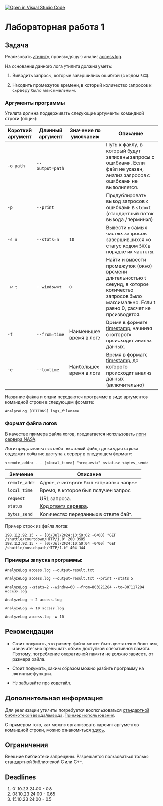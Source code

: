 [![Open in Visual Studio Code](https://classroom.github.com/assets/open-in-vscode-2e0aaae1b6195c2367325f4f02e2d04e9abb55f0b24a779b69b11b9e10269abc.svg)](https://classroom.github.com/online_ide?assignment_repo_id=16081454&assignment_repo_type=AssignmentRepo)
# Лабораторная работа 1

## Задача

Реализовать [утилиту](https://ru.wikipedia.org/wiki/%D0%A3%D1%82%D0%B8%D0%BB%D0%B8%D1%82%D0%B0), производящую анализ [access.log](https://ru.wikipedia.org/wiki/Access.log).


На основании данного лога утилита должна уметь:

1. Выводить запросы, которые завершились ошибкой (с кодом `5XX`).

2. Находить промежуток времени, в который количество запросов к серверу было максимальным.


### Аргументы программы

Утилита должна поддерживать следующие аргументы командной строки (опции):

| Короткий аргумент | Длинный аргумент  | Значение по умолчанию   | Описание |
|-------------------|-------------------|-------------------------|----------|
| `-o path`         | `--output=path`   |                         | Путь к файлу, в который будут записаны запросы с ошибками. Если файл не указан, анализ запросов с ошибками не выполняется. |
| `-p`              | `--print`         |                         | Продублировать вывод запросов с ошибками в `stdout` (стандартный поток вывода / терминал) |
| `-s n`            | `--stats=n`       | `10`                    | Вывести `n` самых частых запросов, завершившихся со статус кодом `5XX` в порядке их частоты. |
| `-w t`            | `--window=t`      | `0`                     | Найти и вывести промежуток (окно) времени длительностью t секунд, в которое количество запросов было максимально. Eсли t равно 0, расчет не производится. |
| `-f`              | `--from=time`     | Наименьшее время в логе | Время в формате [timestamp](https://www.unixtimestamp.com), начиная с которого происходит анализ данных. |
| `-е`              | `--to=time`       | Наибольшее время в логе | Время в формате [timestamp](https://www.unixtimestamp.com), до которого происходит анализ данных (включительно) |

Название файла и опции передаются программе в виде аргументов командной строки в следующем формате:

```
AnalyzeLog [OPTIONS] logs_filename
```

### Формат файла логов

В качестве примера файла логов, предлагается использовать [логи сервера NASA](https://drive.google.com/file/d/1jjzMocc0Rn9TqkK_51Oo93Fy78KYnm2i/view).

Логи представляют из себя текстовый файл, где каждая строка содержит событие доступа к сереру в следующем формате:

`<remote_addr> - - [<local_time>] "<request>" <status> <bytes_send>`

| Значение     | Описание                                |
|--------------|-----------------------------------------|
| `remote_addr`| Адрес, с которого был отправлен запрос. |
| `local_time` | Время, в которое был получен запрос.    |
| `request`    | URL запроса.                            |
| `status`     | [Код ответа сервера](https://developer.mozilla.org/en-US/docs/Web/HTTP/Status). |
| `bytes_send` | Количество переданных в ответе байт.    |

Пример строк из файла логов:

```
198.112.92.15 - - [03/Jul/2024:10:50:02 -0400] "GET /shuttle/countdown/HTTP/1.0" 200 3985
198.112.92.15 - - [03/Jul/2024:10:50:04 -0400] "GET /shuttle/nosuchpath/HTTP/1.0" 404 144
```

### Примеры запуска программы:

```
AnalyzeLog access.log --output=result.txt
```

```
AnalyzeLog access.log --output=result.txt --print --stats 5
```

```
AnalyzeLog --stats=2 --window=60 --from=805821284 --to=807117284 access.log
```

```
AnalyzeLog -s 2 access.log
```

```
AnalyzeLog -w 10 access.log
```

```
AnalyzeLog access.log -w 10
```

## Рекомендации

- Стоит подумать, что размер файла может быть достаточно большим, и значительно превышать объем доступной оперативной памяти. Поэтому, потребление оперативной памяти не должно зависеть от размера файла.

- Стоит подумать, каким образом можно разбить программу на логичные функции.

- Не забывайте про кодстайл.

## Дополнительная информация

Для реализации утилиты потребуется воспользоваться [стандартной библиотекой ввода/вывода](https://en.cppreference.com/w/cpp/io/basic_ifstream). [Пример использования](https://cplusplus.com/doc/tutorial/files/).

С примером того, как можно организовать парсинг аргументов командной строки, можно ознакомиться [здесь](http://www.cplusplus.com/articles/DEN36Up4/).

## Ограничения

Внешние библиотеки запрещены. Разрешается пользоваться только стандартной библиотекой С или С++.

## Deadlines

1. 01.10.23 24:00 - 0.8
2. 08.10.23 24:00 - 0.65
3. 15.10.23 24:00 - 0.5
